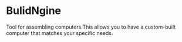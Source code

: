 # BulidNgine
 Tool for assembling computers.This allows you to have a custom-built computer that matches your specific needs.
 
